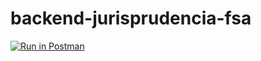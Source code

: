 # backend-jurisprudencia-fsa

[![Run in Postman](https://run.pstmn.io/button.svg)](https://god.gw.postman.com/run-collection/14009515-b9736759-76d7-4042-b166-dd7b48eba989?action=collection%2Ffork&collection-url=entityId%3D14009515-b9736759-76d7-4042-b166-dd7b48eba989%26entityType%3Dcollection%26workspaceId%3D66cea302-7ef1-4e94-9630-31f16574cbe9#?env%5BDevelopment%5D=W3sia2V5IjoidXJsIiwidmFsdWUiOiIxMC4wLjUzLjEwOjMwMTYvIiwiZW5hYmxlZCI6dHJ1ZSwidHlwZSI6ImRlZmF1bHQifSx7ImtleSI6InZlcnNpb24iLCJ2YWx1ZSI6IjEuMCIsImVuYWJsZWQiOnRydWUsInR5cGUiOiJkZWZhdWx0In0seyJrZXkiOiJ3ZWJhcGl1cmwiLCJ2YWx1ZSI6Int7dXJsfX0vYXBpL3Z7e3ZlcnNpb259fSIsImVuYWJsZWQiOnRydWUsInR5cGUiOiJkZWZhdWx0In1d)